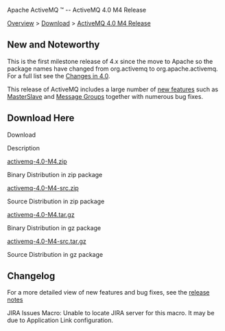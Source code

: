Apache ActiveMQ ™ -- ActiveMQ 4.0 M4 Release 

[Overview](overview.html) > [Download](download.html) > [ActiveMQ 4.0 M4 Release](activemq-40-m4-release.html)


New and Noteworthy
------------------

This is the first milestone release of 4.x since the move to Apache so the package names have changed from org.activemq to org.apache.activemq. For a full list see the [Changes in 4.0](changes-in-40.html).

This release of ActiveMQ includes a large number of [new features](changes-in-40.html) such as [MasterSlave](masterslave.html) and [Message Groups](message-groups.html) together with numerous bug fixes.

Download Here
-------------

Download

Description

[activemq-4.0-M4.zip](http://cvs.apache.org/repository/incubator-activemq/distributions/activemq-4.0-M4.zip)

Binary Distribution in zip package

[activemq-4.0-M4-src.zip](http://cvs.apache.org/repository/incubator-activemq/distributions/activemq-4.0-M4-src.zip)

Source Distribution in zip package

[activemq-4.0-M4.tar.gz](http://cvs.apache.org/repository/incubator-activemq/distributions/activemq-4.0-M4.tar.gz)

Binary Distribution in gz package

[activemq-4.0-M4-src.tar.gz](http://cvs.apache.org/repository/incubator-activemq/distributions/activemq-4.0-M4-src.tar.gz)

Source Distribution in gz package

Changelog
---------

For a more detailed view of new features and bug fixes, see the [release notes](http://jira.activemq.org/jira/secure/ReleaseNote.jspa?projectId=10520&styleName=Html&version=11726)

JIRA Issues Macro: Unable to locate JIRA server for this macro. It may be due to Application Link configuration.

